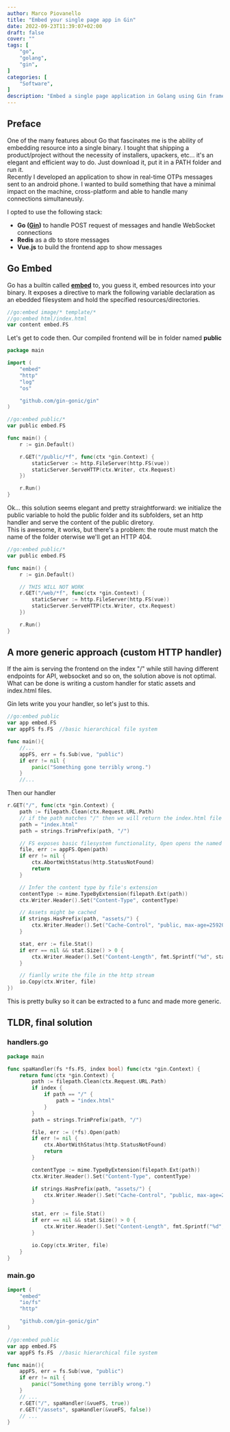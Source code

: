 ```yaml
---
author: Marco Piovanello
title: "Embed your single page app in Gin"
date: 2022-09-23T11:39:07+02:00
draft: false
cover: ""
tags: [
    "go",
    "golang",
    "gin",
]
categories: [
    "Software",
]
description: "Embed a single page application in Golang using Gin framework (using a single http server)."
---
```


## Preface

One of the many features about Go that fascinates me is the ability of embedding resource into a single binary. I tought that shipping a product/project without the necessity of installers, upackers, etc... it's an elegant and efficient way to do. Just download it, put it in a PATH folder and run it.  
Recently I developed an application to show in real-time OTPs messages sent to an android phone. I wanted to build something that have a minimal impact on the machine, cross-platform and able to handle many connections simultaneusly.  
  
I opted to use the following stack: 

-   **Go ([Gin](https://github.com/gin-gonic/gin))** to handle POST request of messages and handle WebSocket connections
-   **Redis** as a db to store messages
-   **Vue.js** to build the frontend app to show messages


## Go Embed

Go has a builtin called **[embed](https://pkg.go.dev/embed)** to, you guess it, embed resources into your binary. It exposes a directive to mark the following variable declaration as an ebedded filesystem and hold the specified resources/directories.

```go
//go:embed image/* template/*
//go:embed html/index.html
var content embed.FS
```
Let's get to code then. Our compiled frontend will be in folder named **public**

```go
package main

import (
	"embed"
    "http"
	"log"
	"os"

	"github.com/gin-gonic/gin"
)

//go:embed public/*
var public embed.FS

func main() {
	r := gin.Default()

	r.GET("/public/*f", func(ctx *gin.Context) {
		staticServer := http.FileServer(http.FS(vue))
		staticServer.ServeHTTP(ctx.Writer, ctx.Request)
	})

	r.Run()
}
```

Ok... this solution seems elegant and pretty straightforward: we initialize the public variable to hold the public folder and its subfolders, set an http handler and serve the content of the public diretory.  
This is awesome, it works, but there's a problem: the route must match the name of the folder oterwise we'll get an HTTP 404.

```go
//go:embed public/*
var public embed.FS

func main() {
	r := gin.Default()

	// THIS WILL NOT WORK
	r.GET("/web/*f", func(ctx *gin.Context) {
		staticServer := http.FileServer(http.FS(vue))
		staticServer.ServeHTTP(ctx.Writer, ctx.Request)
	})

	r.Run()
}
```

## A more generic approach (custom HTTP handler)

If the aim is serving the frontend on the index "/" while still having different endpoints for API, websocket and so on, the solution above is not optimal.  
What can be done is writing a custom handler for static assets and index.html files.

Gin lets write you your handler, so let's just to this.

```go
//go:embed public
var app embed.FS
var appFS fs.FS  //basic hierarchical file system

func main(){
	//...
	appFS, err = fs.Sub(vue, "public")
	if err != nil {
		panic("Something gone terribly wrong.")
	}
	//...

```
Then our handler
```go
r.GET("/", func(ctx *gin.Context) {
	path := filepath.Clean(ctx.Request.URL.Path)
	// if the path matches "/" then we will return the index.html file
	path = "index.html"
	path = strings.TrimPrefix(path, "/")

	// FS exposes basic filesystem functionality, Open opens the named file
	file, err := appFS.Open(path)
	if err != nil {
		ctx.AbortWithStatus(http.StatusNotFound)
		return
	}

	// Infer the content type by file's extension
	contentType := mime.TypeByExtension(filepath.Ext(path))
	ctx.Writer.Header().Set("Content-Type", contentType)

	// Assets might be cached
	if strings.HasPrefix(path, "assets/") {
		ctx.Writer.Header().Set("Cache-Control", "public, max-age=2592000")
	}

	stat, err := file.Stat()
	if err == nil && stat.Size() > 0 {
		ctx.Writer.Header().Set("Content-Length", fmt.Sprintf("%d", stat.Size()))
	}

	// fianlly write the file in the http stream
	io.Copy(ctx.Writer, file)
})
```

This is pretty bulky so it can be extracted to a func and made more generic.  

## TLDR, final solution

### handlers.go
```go
package main

func spaHandler(fs *fs.FS, index bool) func(ctx *gin.Context) {
	return func(ctx *gin.Context) {
		path := filepath.Clean(ctx.Request.URL.Path)
		if index {
			if path == "/" {
				path = "index.html"
			}
		}
		path = strings.TrimPrefix(path, "/")

		file, err := (*fs).Open(path)
		if err != nil {
			ctx.AbortWithStatus(http.StatusNotFound)
			return
		}

		contentType := mime.TypeByExtension(filepath.Ext(path))
		ctx.Writer.Header().Set("Content-Type", contentType)

		if strings.HasPrefix(path, "assets/") {
			ctx.Writer.Header().Set("Cache-Control", "public, max-age=2592000")
		}

		stat, err := file.Stat()
		if err == nil && stat.Size() > 0 {
			ctx.Writer.Header().Set("Content-Length", fmt.Sprintf("%d", stat.Size()))
		}

		io.Copy(ctx.Writer, file)
	}
}
```
### main.go
```go
import (
	"embed"
	"io/fs"
	"http"

	"github.com/gin-gonic/gin"
)

//go:embed public
var app embed.FS
var appFS fs.FS  //basic hierarchical file system

func main(){
	appFS, err = fs.Sub(vue, "public")
	if err != nil {
		panic("Something gone terribly wrong.")
	}
	// ...
	r.GET("/", spaHandler(&vueFS, true))
	r.GET("/assets", spaHandler(&vueFS, false))
	// ...
}
```